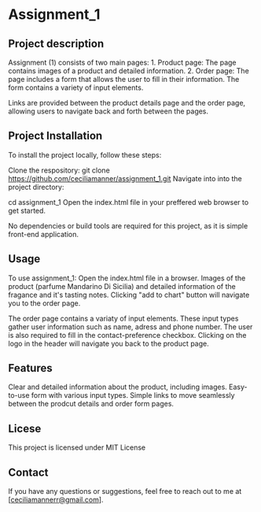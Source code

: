 # Assignment_1

## Project description
Assignment (1) consists of two main pages: 
    1. Product page: 
    The page contains images of a product and  detailed information. 
    2. Order page:
    The page includes a form that allows the user to fill in their information. The form contains a variety of input elements. 

Links are provided between the product details page and the order page, allowing users to navigate back and forth between the pages.

## Project Installation 
To install the project locally, follow these steps:

Clone the respository:
git clone https://github.com/ceciliamanner/assignment_1.git 
Navigate into into the project directory:

cd assignment_1 
Open the index.html file in your preffered web browser to get started.

No dependencies or build tools are required for this project, as it is simple front-end application. 

## Usage
To use assignment_1:
Open the index.html file in a browser. 
Images of the product (parfume Mandarino Di Sicilia) and detailed information of the fragance and it's tasting notes. Clicking "add to chart" button will navigate you to the order page. 

The order page contains a variaty of input elements. These input types gather user information such as name, adress and phone number. The user is also required to fill in the contact-preference checkbox. Clicking on the logo in the header will navigate you back to the product page. 

## Features 
Clear and detailed information about the product, including images. 
Easy-to-use form with various input types.
Simple links to move seamlessly between the prodcut details and order form pages. 

## Licese
This project is licensed under MIT License 

## Contact 
If you have any questions or suggestions, feel free to reach out to me at [ceciliamannerr@gmail.com].

